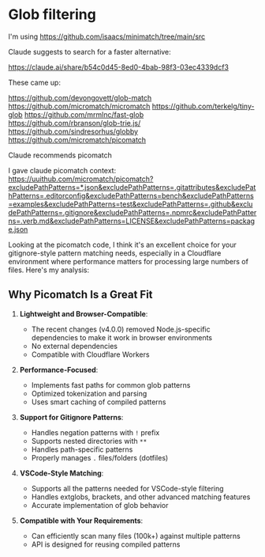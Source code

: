 # Glob filtering

I'm using https://github.com/isaacs/minimatch/tree/main/src

Claude suggests to search for a faster alternative:

https://claude.ai/share/b54c0d45-8ed0-4bab-98f3-03ec4339dcf3

These came up:

https://github.com/devongovett/glob-match
https://github.com/micromatch/micromatch
https://github.com/terkelg/tiny-glob
https://github.com/mrmlnc/fast-glob
https://github.com/rbranson/glob-trie.js/
https://github.com/sindresorhus/globby
https://github.com/micromatch/picomatch

Claude recommends picomatch

I gave claude picomatch context: https://uuithub.com/micromatch/picomatch?excludePathPatterns=*.json&excludePathPatterns=.gitattributes&excludePathPatterns=.editorconfig&excludePathPatterns=bench&excludePathPatterns=examples&excludePathPatterns=test&excludePathPatterns=.github&excludePathPatterns=.gitignore&excludePathPatterns=.npmrc&excludePathPatterns=.verb.md&excludePathPatterns=LICENSE&excludePathPatterns=package.json

Looking at the picomatch code, I think it's an excellent choice for your gitignore-style pattern matching needs, especially in a Cloudflare environment where performance matters for processing large numbers of files. Here's my analysis:

## Why Picomatch Is a Great Fit

1. **Lightweight and Browser-Compatible**:

   - The recent changes (v4.0.0) removed Node.js-specific dependencies to make it work in browser environments
   - No external dependencies
   - Compatible with Cloudflare Workers

2. **Performance-Focused**:

   - Implements fast paths for common glob patterns
   - Optimized tokenization and parsing
   - Uses smart caching of compiled patterns

3. **Support for Gitignore Patterns**:

   - Handles negation patterns with `!` prefix
   - Supports nested directories with `**`
   - Handles path-specific patterns
   - Properly manages `.` files/folders (dotfiles)

4. **VSCode-Style Matching**:

   - Supports all the patterns needed for VSCode-style filtering
   - Handles extglobs, brackets, and other advanced matching features
   - Accurate implementation of glob behavior

5. **Compatible with Your Requirements**:
   - Can efficiently scan many files (100k+) against multiple patterns
   - API is designed for reusing compiled patterns
